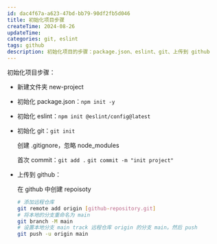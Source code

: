```yaml
---
id: dac4f67a-a623-47bd-bb79-90df2fb5d046
title: 初始化项目步骤
createTime: 2024-08-26
updateTime:
categories: git, eslint
tags: github
description: 初始化项目的步骤：package.json、eslint、git、上传到 github
---
```


初始化项目步骤：

- 新建文件夹 new-project
- 初始化 package.json：`npm init -y`
- 初始化 eslint：`npm init @eslint/config@latest`
- 初始化 git：`git init`

  创建 .gitignore，忽略 node_modules

  首次 commit：`git add .` `git commit -m "init project"`

- 上传到 github：

  在 github 中创建 repoisoty

  ```bash
  # 添加远程仓库
  git remote add origin [github-repository.git]
  # 将本地的分支重命名为 main
  git branch -M main
  # 设置本地分支 main track 远程仓库 origin 的分支 main。然后 push
  git push -u origin main
  ```
